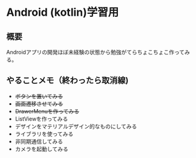# Android (kotlin)学習用
## 概要
Androidアプリの開発ほぼ未経験の状態から勉強がてらちょこちょこ作ってみる。

## やることメモ（終わったら取消線)
- ~~ボタンを置いてみる~~
- ~~画面遷移させてみる~~
- ~~DrawerMenuを作ってみる~~
- ListViewを作ってみる
- デザインをマテリアルデザイン的なものにしてみる
- ライブラリを使ってみる
- 非同期通信してみる
- カメラを起動してみる
